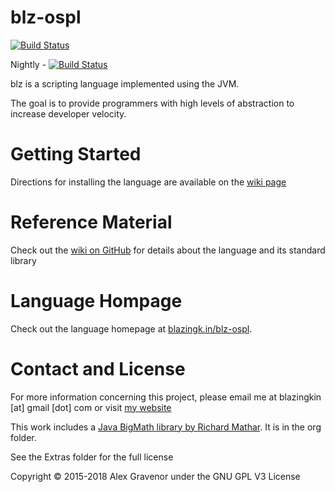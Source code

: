 ﻿blz-ospl
===

[![Build Status](https://travis-ci.org/blazingkin/blz-ospl.svg?branch=master)](https://travis-ci.org/blazingkin/blz-ospl)

Nightly - [![Build Status](https://travis-ci.org/blazingkin/blz-ospl.svg?branch=v2.5)](https://travis-ci.org/blazingkin/blz-ospl/branches)

blz is a scripting language implemented using the JVM.

The goal is to provide programmers with high levels of abstraction to increase developer velocity.

Getting Started
====

Directions for installing the language are available on the [wiki page](https://github.com/blazingkin/blz-ospl/wiki/Installation)


Reference Material
====

Check out the [wiki on GitHub](https://github.com/blazingkin/blz-ospl/wiki) for details about the language and its standard library


Language Hompage
===

Check out the language homepage at [blazingk.in/blz-ospl](http://blazingk.in/blz-ospl).

Contact and License
===
For more information concerning this project, please email me at blazingkin [at] gmail [dot] com or visit [my website](http://www.blazingk.in/)

This work includes a [Java BigMath library by Richard Mathar](https://arxiv.org/abs/0908.3030v3). It is in the org folder.

See the Extras folder for the full license

Copyright © 2015-2018 Alex Gravenor under the GNU GPL V3 License
